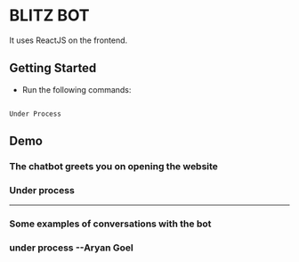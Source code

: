 # BLITZ BOT

It uses ReactJS on the frontend.


## Getting Started

- Run the following commands:
```

Under Process
```



## Demo
### The chatbot greets you on opening the website
### Under process

---

### Some examples of conversations with the bot
### under process --Aryan Goel


